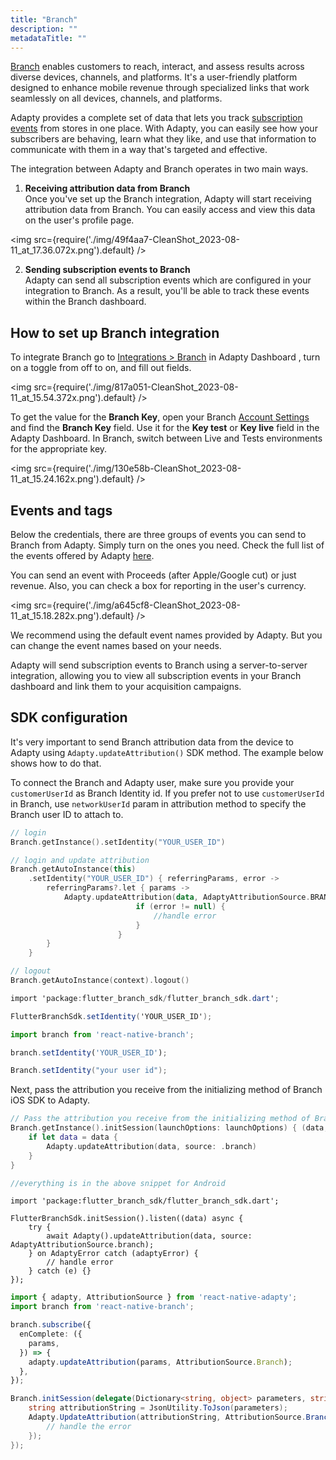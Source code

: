 ```yaml
---
title: "Branch"
description: ""
metadataTitle: ""
---
```


[Branch](https://www.branch.io/) enables customers to reach, interact, and assess results across diverse devices, channels, and platforms. It's a user-friendly platform designed to enhance mobile revenue through specialized links that work seamlessly on all devices, channels, and platforms.

Adapty provides a complete set of data that lets you track [subscription events](https://docs.adapty.io/docs/events) from stores in one place. With Adapty, you can easily see how your subscribers are behaving, learn what they like, and use that information to communicate with them in a way that's targeted and effective. 

The integration between Adapty and Branch operates in two main ways.

1. **Receiving attribution data from Branch**  
   Once you've set up the Branch integration, Adapty will start receiving attribution data from Branch. You can easily access and view this data on the user's profile page.


<img
  src={require('./img/49f4aa7-CleanShot_2023-08-11_at_17.36.072x.png').default}
/>





2. **Sending subscription events to Branch**  
   Adapty can send all subscription events which are configured in your integration to Branch. As a result, you'll be able to track these events within the Branch dashboard. 

## How to set up Branch integration

To integrate Branch go to [Integrations > Branch](https://app.adapty.io/integrations/branch) in Adapty Dashboard , turn on a toggle from off to on, and fill out fields.


<img
  src={require('./img/817a051-CleanShot_2023-08-11_at_15.54.372x.png').default}
/>





To get the value for the **Branch Key**,  open your Branch [Account Settings](https://dashboard.branch.io/account-settings/profile) and find the **Branch Key** field. Use it for the **Key test** or **Key live** field in the Adapty Dashboard. In Branch, switch between Live and Tests environments for the appropriate key.


<img
  src={require('./img/130e58b-CleanShot_2023-08-11_at_15.24.162x.png').default}
/>





## Events and tags

Below the credentials, there are three groups of events you can send to Branch from Adapty. Simply turn on the ones you need. Check the full list of the events offered by Adapty [here](https://docs.adapty.io/docs/events).

You can send an event with Proceeds \(after Apple/Google cut\) or just revenue. Also, you can check a box for reporting in the user's currency.


<img
  src={require('./img/a645cf8-CleanShot_2023-08-11_at_15.18.282x.png').default}
/>





We recommend using the default event names provided by Adapty. But you can change the event names based on your needs.

Adapty will send subscription events to Branch using a server-to-server integration, allowing you to view all subscription events in your Branch dashboard and link them to your acquisition campaigns. 

## SDK configuration

It's very important to send Branch attribution data from the device to Adapty using `Adapty.updateAttribution()` SDK method. The example below shows how to do that.

To connect the Branch and Adapty user, make sure you provide your `customerUserId` as Branch Identity id. If you prefer not to use `customerUserId` in Branch, use `networkUserId` param in attribution method to specify the Branch user ID to attach to.

```swift title="title="iOS (Swift)""
// login
Branch.getInstance().setIdentity("YOUR_USER_ID")
```
```kotlin title="title="Android (Kotlin)""
// login and update attribution
Branch.getAutoInstance(this)
    .setIdentity("YOUR_USER_ID") { referringParams, error ->
        referringParams?.let { params ->
            Adapty.updateAttribution(data, AdaptyAttributionSource.BRANCH) { error ->
    						if (error != null) {
        						//handle error
    						}
						}
        }
    }

// logout
Branch.getAutoInstance(context).logout()
```
```csharp title="title="Flutter (Dart)""
import 'package:flutter_branch_sdk/flutter_branch_sdk.dart';

FlutterBranchSdk.setIdentity('YOUR_USER_ID');
```
```typescript title="title="React Native (TS)""
import branch from 'react-native-branch';

branch.setIdentity('YOUR_USER_ID');
```
```csharp title="title="Unity (C#)""
Branch.setIdentity("your user id");
```

Next, pass the attribution you receive from the initializing method of Branch iOS SDK to Adapty.

```swift title="title="iOS (Swift)""
// Pass the attribution you receive from the initializing method of Branch iOS SDK to Adapty.
Branch.getInstance().initSession(launchOptions: launchOptions) { (data, error) in
    if let data = data {
        Adapty.updateAttribution(data, source: .branch)
    }
}
```
```kotlin title="title="Android (Kotlin)""
//everything is in the above snippet for Android
```
```Text title="title="Flutter (Dart)""
import 'package:flutter_branch_sdk/flutter_branch_sdk.dart';

FlutterBranchSdk.initSession().listen((data) async {
    try {
        await Adapty().updateAttribution(data, source: AdaptyAttributionSource.branch);
    } on AdaptyError catch (adaptyError) {
        // handle error
    } catch (e) {}
});
```
```typescript title="title="React Native (TS)""
import { adapty, AttributionSource } from 'react-native-adapty';
import branch from 'react-native-branch';

branch.subscribe({
  enComplete: ({
    params,
  }) => {
    adapty.updateAttribution(params, AttributionSource.Branch);
  },
});
```
```csharp title="title="Unity (C#)""
Branch.initSession(delegate(Dictionary<string, object> parameters, string error) {
    string attributionString = JsonUtility.ToJson(parameters);
    Adapty.UpdateAttribution(attributionString, AttributionSource.Branch, (error) => {
        // handle the error
    });
});
```